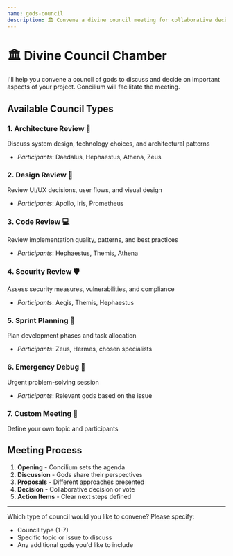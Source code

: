 ```yaml
---
name: gods-council
description: 🏛️ Convene a divine council meeting for collaborative decisions
---
```


# 🏛️ Divine Council Chamber

I'll help you convene a council of gods to discuss and decide on important aspects of your project. Concilium will facilitate the meeting.

## Available Council Types

### 1. **Architecture Review** 📐
Discuss system design, technology choices, and architectural patterns
- *Participants*: Daedalus, Hephaestus, Athena, Zeus

### 2. **Design Review** 🎨  
Review UI/UX decisions, user flows, and visual design
- *Participants*: Apollo, Iris, Prometheus

### 3. **Code Review** 💻
Review implementation quality, patterns, and best practices
- *Participants*: Hephaestus, Themis, Athena

### 4. **Security Review** 🛡️
Assess security measures, vulnerabilities, and compliance
- *Participants*: Aegis, Themis, Hephaestus

### 5. **Sprint Planning** 📅
Plan development phases and task allocation
- *Participants*: Zeus, Hermes, chosen specialists

### 6. **Emergency Debug** 🚨
Urgent problem-solving session
- *Participants*: Relevant gods based on the issue

### 7. **Custom Meeting** 🎯
Define your own topic and participants

## Meeting Process

1. **Opening** - Concilium sets the agenda
2. **Discussion** - Gods share their perspectives
3. **Proposals** - Different approaches presented
4. **Decision** - Collaborative decision or vote
5. **Action Items** - Clear next steps defined

---

Which type of council would you like to convene? Please specify:
- Council type (1-7)
- Specific topic or issue to discuss
- Any additional gods you'd like to include